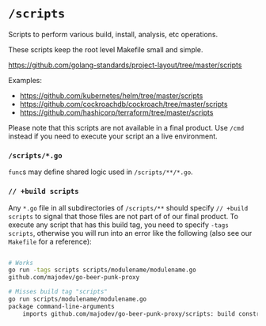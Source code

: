 # `/scripts`

Scripts to perform various build, install, analysis, etc operations.

These scripts keep the root level Makefile small and simple.

https://github.com/golang-standards/project-layout/tree/master/scripts

Examples:

* https://github.com/kubernetes/helm/tree/master/scripts
* https://github.com/cockroachdb/cockroach/tree/master/scripts
* https://github.com/hashicorp/terraform/tree/master/scripts

Please note that this scripts are not available in a final product. Use `/cmd` instead if you need to execute your script an a live environment.

### `/scripts/*.go`

`func`s may define shared logic used in `/scripts/**/*.go`.

### `// +build scripts`

Any `*.go` file in all subdirectories of `/scripts/**` should specify `// +build scripts` to signal that those files are not part of of our final product. To execute any script that has this build tag, you need to specify `-tags scripts`, otherwise you will run into an error like the following (also see our `Makefile` for a reference):

```bash

# Works
go run -tags scripts scripts/modulename/modulename.go
github.com/majodev/go-beer-punk-proxy

# Misses build tag "scripts"
go run scripts/modulename/modulename.go
package command-line-arguments
	imports github.com/majodev/go-beer-punk-proxy/scripts: build constraints exclude all Go files in /app/scripts
```
